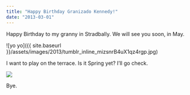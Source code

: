 ```yaml
---
title: "Happy Birthday Granizado Kennedy!"
date: "2013-03-01"
---
```


Happy Birthday to my granny in Stradbally. We will see you soon, in May.

![yo yo]({{ site.baseurl }}/assets/images/2013/tumblr_inline_mizsnrB4uX1qz4rgp.jpg)

I want to play on the terrace. Is it Spring yet? I’ll go check.

![](images/tumblr_inline_mizsyjeqOl1qz4rgp.jpg)

Bye.
